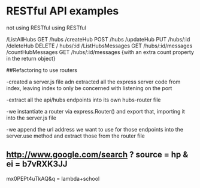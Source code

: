 # RESTful API examples

not using RESTful    using RESTful

/ListAllHubs      GET /hubs
/createHub        POST /hubs
/updateHub        PUT /hubs/:id
/deleteHub        DELETE / hubs/:id
/ListHubsMessages GET /hubs/:id/messages
/countHubMessages GET /hubs/:id/messages {with an extra count property in the return object}

##Refactoring to use routers

-created a server.js file adn extracted all the express server code from index, leaving index to only be concerned with listening on the port

-extract all the api/hubs endpoints into its own hubs-router file

-we instantiate a router via express.Router() and export that, importing it into the server.js file

-we append the url address we want to use for those endpoints into the server.use method and extract those from the router file

http://www.google.com/search
?
source                =    hp
&
ei                    =    b7vRXK3JJ
-
mx0PEPt4uTkAQ&q       =   lambda+school